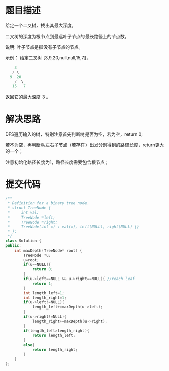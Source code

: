 # 题目描述
给定一个二叉树，找出其最大深度。

二叉树的深度为根节点到最远叶子节点的最长路径上的节点数。

说明: 叶子节点是指没有子节点的节点。

示例：
给定二叉树 [3,9,20,null,null,15,7]，
```cpp
    3
   / \
  9  20
    /  \
   15   7
```

返回它的最大深度 3 。

# 解决思路
DFS遍历输入的树，特别注意首先判断树是否为空，若为空，return 0;

若不为空，再判断从左右子节点（若存在）出发分别得到的路径长度，return更大的一个；

注意初始化路径长度为1，路径长度需要包含根节点；

# 提交代码
```cpp
/**
 * Definition for a binary tree node.
 * struct TreeNode {
 *     int val;
 *     TreeNode *left;
 *     TreeNode *right;
 *     TreeNode(int x) : val(x), left(NULL), right(NULL) {}
 * };
 */
class Solution {
public:
    int maxDepth(TreeNode* root) {
        TreeNode *u;
        u=root;
        if(u==NULL){
            return 0;
        }
        if(u->left==NULL && u->right==NULL){ //reach leaf
            return 1;
        }
        int length_left=1;
        int length_right=1;
        if(u->left!=NULL){
            length_left+=maxDepth(u->left);
        }
        if(u->right!=NULL){
            length_right+=maxDepth(u->right);
        }
        if(length_left>length_right){
            return length_left;
        }
        else{
            return length_right;
        }
    }
};
```
